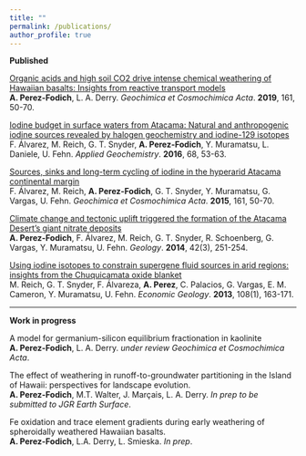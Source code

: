 ```yaml
---
title: ""
permalink: /publications/
author_profile: true
---
```

**Published**<br>

[Organic acids and high soil CO2 drive intense chemical weathering of Hawaiian basalts: Insights from reactive transport models](https://www.sciencedirect.com/science/article/pii/S0016703719300511)<br>
**A. Perez-Fodich**, L. A. Derry. <i>Geochimica et Cosmochimica Acta</i>. **2019**, 161, 50-70. 
	
[Iodine budget in surface waters from Atacama: Natural and anthropogenic iodine sources revealed by halogen geochemistry and iodine-129 isotopes](https://www.sciencedirect.com/science/article/pii/S0883292716300531)<br>
F. Álvarez, M. Reich, G. T. Snyder, <b>A. Perez-Fodich</b>, Y. Muramatsu, L. Daniele, U. Fehn. <i>Applied Geochemistry</i>. **2016**, 68, 53-63. 

[Sources, sinks and long-term cycling of iodine in the hyperarid Atacama continental margin](https://www.sciencedirect.com/science/article/pii/S0016703715001842)<br>
F. Álvarez, M. Reich, <b>A. Perez-Fodich</b>, G. T. Snyder, Y. Muramatsu, G. Vargas, U. Fehn. <i>Geochimica et Cosmochimica Acta</i>. **2015**, 161, 50-70. 

[Climate change and tectonic uplift triggered the formation of the Atacama Desert’s giant nitrate deposits](https://pubs.geoscienceworld.org/gsa/geology/article-abstract/42/3/251/131538)<br>
<b>A. Perez-Fodich</b>, F. Álvarez, M. Reich, G. T. Snyder, R. Schoenberg, G. Vargas, Y. Muramatsu, U. Fehn. <i>Geology</i>. **2014**, 42(3), 251-254.

[Using iodine isotopes to constrain supergene fluid sources in arid regions: insights from the Chuquicamata oxide blanket](https://pubs.geoscienceworld.org/segweb/economicgeology/article/108/1/163/128448/using-iodine-isotopes-to-constrain-supergene-fluid)<br>
M. Reich, G. T. Snyder, F. Álvareza, <b>A. Perez</b>, C. Palacios, G. Vargas, E. M. Cameron, Y. Muramatsu, U. Fehn. <i>Economic Geology</i>. **2013**, 108(1), 163-171.


---
**Work in progress**<br>

A model for germanium-silicon equilibrium fractionation in kaolinite<br>
<b>A. Perez-Fodich</b>, L. A. Derry. <i>under review Geochimica et Cosmochimica Acta</i>.

The effect of weathering in runoff-to-groundwater partitioning in the Island of Hawaii: perspectives for landscape evolution.<br>
<b>A. Perez-Fodich</b>, M.T. Walter, J. Marçais, L. A. Derry. <i>In prep to be submitted to JGR Earth Surface</i>.

Fe oxidation and trace element gradients during early weathering of spheroidally weathered Hawaiian basalts.<br>
<b>A. Perez-Fodich</b>, L.A. Derry, L. Smieska. <i>In prep</i>.
